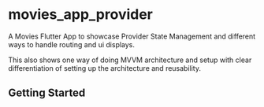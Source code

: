 # movies_app_provider

A Movies Flutter App to showcase Provider State Management and different ways to handle routing and ui displays.

This also shows one way of doing MVVM architecture and setup with clear differentiation of setting up the architecture and reusability.

## Getting Started
